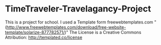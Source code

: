 # TimeTraveler-Travelagancy-Project
This is a project for school. I used a Template form freewebtemplates.com "(http://www.freewebtemplates.com/download/free-website-template/solarize-877782571/)" The License is a Creative Commons Attribution: http://templated.co/license
